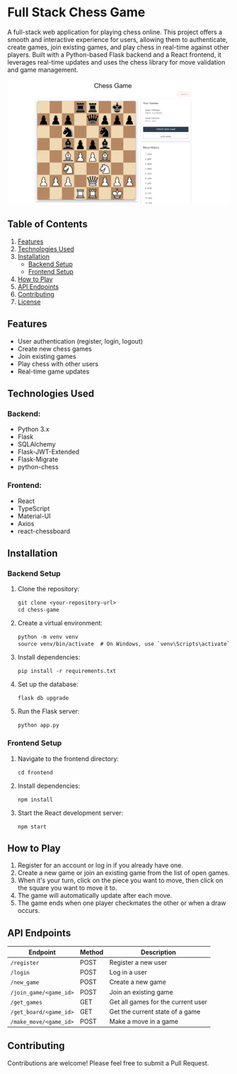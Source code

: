 ﻿# Full Stack Chess Game

A full-stack web application for playing chess online. This project offers a smooth and interactive experience for users, allowing them to authenticate, create games, join existing games, and play chess in real-time against other players. Built with a Python-based Flask backend and a React frontend, it leverages real-time updates and uses the chess library for move validation and game management.

![Chess Game Screenshot](screenshot.png)

## Table of Contents
1. [Features](#features)
2. [Technologies Used](#technologies-used)
3. [Installation](#installation)
   - [Backend Setup](#backend-setup)
   - [Frontend Setup](#frontend-setup)
4. [How to Play](#how-to-play)
5. [API Endpoints](#api-endpoints)
6. [Contributing](#contributing)
7. [License](#license)

## Features

- User authentication (register, login, logout)
- Create new chess games
- Join existing games
- Play chess with other users
- Real-time game updates

## Technologies Used

### Backend:
- Python 3.x
- Flask
- SQLAlchemy
- Flask-JWT-Extended
- Flask-Migrate
- python-chess

### Frontend:
- React
- TypeScript
- Material-UI
- Axios
- react-chessboard

## Installation

### Backend Setup

1. Clone the repository:
   ```
   git clone <your-repository-url>
   cd chess-game
   ```

2. Create a virtual environment:
   ```
   python -m venv venv
   source venv/bin/activate  # On Windows, use `venv\Scripts\activate`
   ```

3. Install dependencies:
   ```
   pip install -r requirements.txt
   ```

4. Set up the database:
   ```
   flask db upgrade
   ```

5. Run the Flask server:
   ```
   python app.py
   ```

### Frontend Setup

1. Navigate to the frontend directory:
   ```
   cd frontend
   ```

2. Install dependencies:
   ```
   npm install
   ```

3. Start the React development server:
   ```
   npm start
   ```

## How to Play

1. Register for an account or log in if you already have one.
2. Create a new game or join an existing game from the list of open games.
3. When it's your turn, click on the piece you want to move, then click on the square you want to move it to.
4. The game will automatically update after each move.
5. The game ends when one player checkmates the other or when a draw occurs.

## API Endpoints

| Endpoint | Method | Description |
|----------|--------|-------------|
| `/register` | POST | Register a new user |
| `/login` | POST | Log in a user |
| `/new_game` | POST | Create a new game |
| `/join_game/<game_id>` | POST | Join an existing game |
| `/get_games` | GET | Get all games for the current user |
| `/get_board/<game_id>` | GET | Get the current state of a game |
| `/make_move/<game_id>` | POST | Make a move in a game |

## Contributing

Contributions are welcome! Please feel free to submit a Pull Request.
